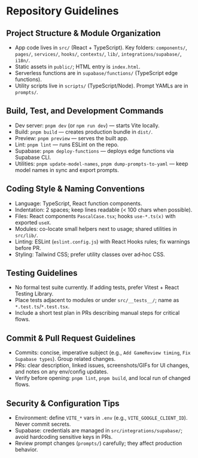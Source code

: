 # Repository Guidelines

## Project Structure & Module Organization
- App code lives in `src/` (React + TypeScript). Key folders: `components/`, `pages/`, `services/`, `hooks/`, `contexts/`, `lib/`, `integrations/supabase/`, `i18n/`.
- Static assets in `public/`; HTML entry is `index.html`.
- Serverless functions are in `supabase/functions/` (TypeScript edge functions).
- Utility scripts live in `scripts/` (TypeScript/Node). Prompt YAMLs are in `prompts/`.

## Build, Test, and Development Commands
- Dev server: `pnpm dev` (or `npm run dev`) — starts Vite locally.
- Build: `pnpm build` — creates production bundle in `dist/`.
- Preview: `pnpm preview` — serves the built app.
- Lint: `pnpm lint` — runs ESLint on the repo.
- Supabase: `pnpm deploy-functions` — deploys edge functions via Supabase CLI.
- Utilities: `pnpm update-model-names`, `pnpm dump-prompts-to-yaml` — keep model names in sync and export prompts.

## Coding Style & Naming Conventions
- Language: TypeScript, React function components.
- Indentation: 2 spaces; keep lines readable (< 100 chars when possible).
- Files: React components `PascalCase.tsx`; hooks `use-*.ts(x)` with exported `useX`.
- Modules: co-locate small helpers next to usage; shared utilities in `src/lib/`.
- Linting: ESLint (`eslint.config.js`) with React Hooks rules; fix warnings before PR.
- Styling: Tailwind CSS; prefer utility classes over ad‑hoc CSS.

## Testing Guidelines
- No formal test suite currently. If adding tests, prefer Vitest + React Testing Library.
- Place tests adjacent to modules or under `src/__tests__/`; name as `*.test.ts`/`*.test.tsx`.
- Include a short test plan in PRs describing manual steps for critical flows.

## Commit & Pull Request Guidelines
- Commits: concise, imperative subject (e.g., `Add GameReview timing`, `Fix Supabase types`). Group related changes.
- PRs: clear description, linked issues, screenshots/GIFs for UI changes, and notes on any env/config updates.
- Verify before opening: `pnpm lint`, `pnpm build`, and local run of changed flows.

## Security & Configuration Tips
- Environment: define `VITE_*` vars in `.env` (e.g., `VITE_GOOGLE_CLIENT_ID`). Never commit secrets.
- Supabase: credentials are managed in `src/integrations/supabase/`; avoid hardcoding sensitive keys in PRs.
- Review prompt changes (`prompts/`) carefully; they affect production behavior.

